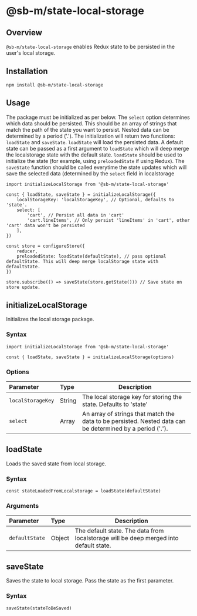 # @sb-m/state-local-storage

## Overview
`@sb-m/state-local-storage` enables Redux state to be persisted in the user's local storage.

## Installation
`npm install @sb-m/state-local-storage`

## Usage
The package must be initialized as per below. The `select` option determines which data should be
persisted. This should be an array of strings that match the path of the state you want to persist.
Nested data can be determined by a period ('.').
The initialization will return two functions: `loadState` and `saveState`. `loadState` will load the
persisted data. A default state can be passed as a first argument to `loadState` which will deep
merge the localstorage state with the default state. `loadState` should be used to initialize the
state (for example, using `preloadedState` if using Redux). The `saveState` function should be
called everytime the state updates which will save the selected data (determined by the `select`
field in localstorage

```
import initializeLocalStorage from '@sb-m/state-local-storage'

const { loadState, saveState } = initializeLocalStorage({
	localStorageKey: 'localStorageKey', // Optional, defaults to 'state'.
	select: [
		'cart', // Persist all data in 'cart'
		'cart.lineItems', // Only persist 'lineItems' in 'cart', other 'cart' data won't be persisted
	],
})

const store = configureStore({
	reducer,
	preloadedState: loadState(defaultState), // pass optional defaultState. This will deep merge localStorage state with defaultState.
})

store.subscribe(() => saveState(store.getState())) // Save state on store update.
```

## initializeLocalStorage
Initializes the local storage package.

### Syntax
```
import initializeLocalStorage from '@sb-m/state-local-storage'

const { loadState, saveState } = initializeLocalStorage(options)
```
### Options
| Parameter         | Type     | Description                                                                                            |
|:------------------|:---------|--------------------------------------------------------------------------------------------------------|
| `localStorageKey` | String   | The local storage key for storing the state. Defaults to 'state'                                       |
| `select`          | Array | An array of strings that match the data to be persisted. Nested data can be determined by a period ('.'). |

## loadState
Loads the saved state from local storage.

### Syntax
```
const stateLoadedFromLocalstorage = loadState(defaultState)
```

### Arguments
| Parameter      | Type   | Description                                                                           |
|:---------------|:-------|---------------------------------------------------------------------------------------|
| `defaultState` | Object | The default state. The data from localstorage will be deep merged into default state. |

## saveState
Saves the state to local storage. Pass the state as the first parameter.

### Syntax
```
saveState(stateToBeSaved)
```
